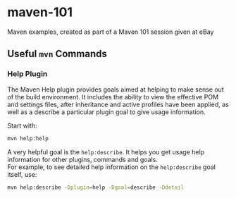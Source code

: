 # maven-101

Maven examples, created as part of a Maven 101 session given at eBay

## Useful `mvn` Commands

### Help Plugin

The Maven Help plugin provides goals aimed at helping to make sense out of the
build environment. It includes the ability to view the effective POM and
settings files, after inheritance and active profiles have been applied, as
well as a describe a particular plugin goal to give usage information.

Start with:

```bash
mvn help:help
```

A very helpful goal is the `help:describe`. 
It helps you get usage help information for other plugins, commands and goals.  
For example, to see detailed help information on the `help:describe` goal itself, use:

```bash
mvn help:describe -Dplugin=help -Dgoal=describe -Ddetail
```
